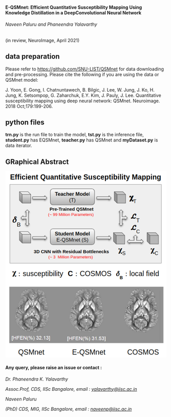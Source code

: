 #### E-QSMnet: Efficient Quantitative Susceptibility Mapping Using Knowledge Distillation in a DeepConvolutional Neural Network
###### Naveen Paluru and Phaneendra Yalavarthy
(in review, NeuroImage, April 2021)

## data preparation

Please refer to https://github.com/SNU-LIST/QSMnet for data downloading and pre-processing. Please cite the following if you are using the data or QSMnet model:

J. Yoon, E. Gong, I. Chatnuntawech, B. Bilgic, J. Lee, W. Jung, J. Ko, H. Jung, K. Setsompop, G. Zaharchuk, E.Y. Kim, J. Pauly, J. Lee. Quantitative susceptibility mapping using deep neural network: QSMnet. Neuroimage. 2018 Oct;179:199-206.

## python files

**trn.py** is the run file to train the model, **tst.py** is the inference file, **student.py** has EQSMnet, **teacher.py** has QSMnet and **myDataset.py** is data iterator. 



## GRaphical Abstract
<p align="center">
  <img src="https://github.com/NaveenPaluru/E-QSM/blob/main/graphics.png">
</p>



#### Any query, please raise an issue or contact :

*Dr. Phaneendra  K. Yalavarthy* 

*Assoc.Prof, CDS, IISc Bangalore, email : yalavarthy@iisc.ac.in*

*Naveen Paluru*

*(PhD) CDS, MIG, IISc Bangalore,  email : naveenp@iisc.ac.in*
